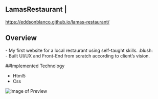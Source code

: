 ## LamasRestaurant  |<br>
https://eddsonblanco.github.io/lamas-restaurant/ 


<h2> Overview </h2>
- My first website for a local restaurant using self-taught skills. :blush: <br>
- Built UI/UX and Front-End from scratch according to client’s vision.


##Implemented Technology

- Html5
- Css


![Image of Preview](img/lamaspreview.png/)

